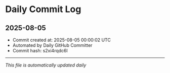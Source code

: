 # Daily Commit Log

## 2025-08-05

- Commit created at: 2025-08-05 00:00:02 UTC
- Automated by Daily GitHub Committer
- Commit hash: s2xi4rqdc6l

---
*This file is automatically updated daily*
